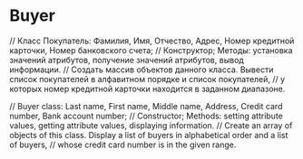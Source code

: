 # Buyer

// Класс Покупатель: Фамилия, Имя, Отчество, Адрес, Номер кредитной карточки, Номер банковского счета;
// Конструктор; Методы: установка значений атрибутов, получение значений атрибутов, вывод информации.
// Создать массив объектов данного класса. Вывести список покупателей в алфавитном порядке и список покупателей,
// у которых номер кредитной карточки находится в заданном диапазоне.

// Buyer class: Last name, First name, Middle name, Address, Credit card number, Bank account number;
// Constructor; Methods: setting attribute values, getting attribute values, displaying information.
// Create an array of objects of this class. Display a list of buyers in alphabetical order and a list of buyers,
// whose credit card number is in the given range.
